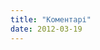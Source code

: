 ```yaml
---
title: "Коментарі"
date: 2012-03-19
---
```


<script type="text/javascript" src="//pravo-znaty.disqus.com/recent_comments_widget.js?num_items=40&amp;hide_avatars=0&amp;avatar_size=64&amp;excerpt_length=320"></script>
